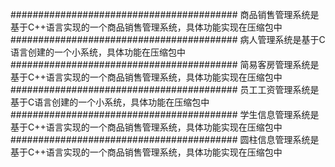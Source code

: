 #########################################
商品销售管理系统是基于C++语言实现的一个商品销售管理系统，具体功能实现在压缩包中
#########################################
病人管理系统是基于C语言创建的一个小系统，具体功能在压缩包中
#########################################
简易客房管理系统是基于C++语言实现的一个商品销售管理系统，具体功能实现在压缩包中
#########################################
员工工资管理系统是基于C语言创建的一个小系统，具体功能在压缩包中
#########################################
学生信息管理系统是基于C++语言实现的一个商品销售管理系统，具体功能实现在压缩包中
#########################################
圆柱信息管理系统是基于C++语言实现的一个商品销售管理系统，具体功能实现在压缩包中
